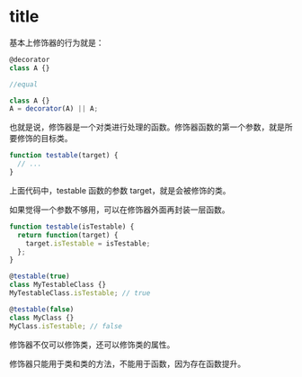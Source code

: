 # title

基本上修饰器的行为就是：

```js
@decorator
class A {}

//equal

class A {}
A = decorator(A) || A;
```

也就是说，修饰器是一个对类进行处理的函数。修饰器函数的第一个参数，就是所要修饰的目标类。

```js
function testable(target) {
  // ...
}
```

上面代码中，testable 函数的参数 target，就是会被修饰的类。

如果觉得一个参数不够用，可以在修饰器外面再封装一层函数。

```js
function testable(isTestable) {
  return function(target) {
    target.isTestable = isTestable;
  };
}

@testable(true)
class MyTestableClass {}
MyTestableClass.isTestable; // true

@testable(false)
class MyClass {}
MyClass.isTestable; // false
```

修饰器不仅可以修饰类，还可以修饰类的属性。

修饰器只能用于类和类的方法，不能用于函数，因为存在函数提升。
